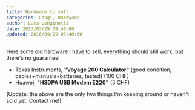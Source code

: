 ```yaml
---
title: Hardware to sell!
categories: Longi, Hardware
author: Luca Longinotti
date: 2013/03/29 09:48:00
updated: 2016/09/29 09:48:00
---
```

Here some old hardware I have to sell, everything should still work, but there's no guarantee!

* Texas Instruments, **"Voyage 200 Calculator"** (good condition, cables+manuals+batteries, tested) (100 CHF)
* Huawei, **"HSDPA USB Modem E220"** (5 CHF)

(Update: the above are the only two things I'm keeping around or haven't sold yet. Contact me!)
